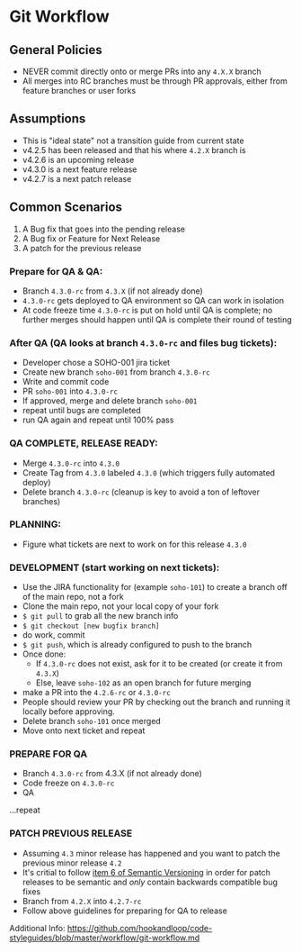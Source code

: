 # Git Workflow

## General Policies
- NEVER commit directly onto or merge PRs into any `4.X.X` branch
- All merges into RC branches must be through PR approvals, either from feature branches or user forks

## Assumptions
- This is "ideal state" not a transition guide from current state
- v4.2.5 has been released and that his where `4.2.X` branch is
- v4.2.6 is an upcoming release
- v4.3.0 is a next feature release
- v4.2.7 is a next patch release

## Common Scenarios

1. A Bug fix that goes into the pending release
2. A Bug fix or Feature for Next Release
3. A patch for the previous release

### Prepare for QA & QA:
- Branch `4.3.0-rc` from `4.3.X` (if not already done)
- `4.3.0-rc` gets deployed to QA environment so QA can work in isolation
- At code freeze time `4.3.0-rc` is put on hold until QA is complete; no further merges should happen until QA is complete their round of testing

### After QA (QA looks at branch `4.3.0-rc` and files bug tickets):
- Developer chose a SOHO-001 jira ticket
- Create new branch `soho-001` from branch `4.3.0-rc`
- Write and commit code
- PR `soho-001` into `4.3.0-rc`
- If approved, merge and delete branch `soho-001`
- repeat until bugs are completed
- run QA again and repeat until 100% pass

### QA COMPLETE, RELEASE READY:
- Merge `4.3.0-rc` into `4.3.0`
- Create Tag from `4.3.0` labeled `4.3.0` (which triggers fully automated deploy)
- Delete branch `4.3.0-rc` (cleanup is key to avoid a ton of leftover branches)

### PLANNING:
- Figure what tickets are next to work on for this release `4.3.0`

### DEVELOPMENT (start working on next tickets):
- Use the JIRA functionality for (example `soho-101`) to create a branch off of the main repo, not a fork
- Clone the main repo, not your local copy of your fork
- `$ git pull` to grab all the new branch info
- `$ git checkout [new bugfix branch]`
- do work, commit
- `$ git push`, which is already configured to push to the branch
- Once done:
  - If `4.3.0-rc` does not exist, ask for it to be created (or create it from `4.3.X`)
  - Else, leave `soho-102` as an open branch for future merging
- make a PR into the `4.2.6-rc` or `4.3.0-rc`
- People should review your PR by checking out the branch and running it locally before approving.
- Delete branch `soho-101` once merged
- Move onto next ticket and repeat

### PREPARE FOR QA
- Branch `4.3.0-rc` from 4.3.X (if not already done)
- Code freeze on `4.3.0-rc`
- QA

...repeat

### PATCH PREVIOUS RELEASE
- Assuming `4.3` minor release has happened and you want to patch the previous minor release `4.2`
- It's critial to follow [item 6 of Semantic Versioning](http://semver.org/#spec-item-6) in order for patch releases to be semantic and _only_ contain backwards compatible bug fixes
- Branch from `4.2.X` into `4.2.7-rc`
- Follow above guidelines for preparing for QA to release

Additional Info:
https://github.com/hookandloop/code-styleguides/blob/master/workflow/git-workflow.md
